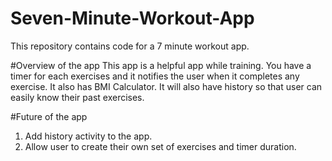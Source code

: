 # Seven-Minute-Workout-App
This repository contains code for a 7 minute workout app. 

#Overview of the app 
This app is a helpful app while training. You have a timer for each exercises and it notifies the user when it completes any exercise. It also has BMI Calculator. It will also have history so that user can easily know their past exercises. 

#Future of the app 
1. Add history activity to the app.
2. Allow user to create their own set of exercises and timer duration.
